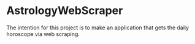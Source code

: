 # AstrologyWebScraper
The intention for this project is to make an application that gets the daily horoscope via web scraping. 
